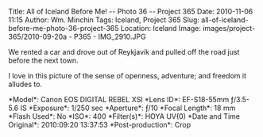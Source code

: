 Title: All of Iceland Before Me! -- Photo 36 -- Project 365
Date: 2010-11-06 11:15
Author: Wm. Minchin
Tags: Iceland, Project 365
Slug: all-of-iceland-before-me-photo-36-project-365
Location: Iceland
Image: images/project-365/2010-09-20a - P365 - IMG_2910.JPG

We rented a car and drove out of Reykjavik and pulled off the road just
before the next town.

I love in this picture of the sense of openness, adventure; and freedom
it alludes to.

<div markdown=1 class="photo-infobox">
*Model*: Canon EOS DIGITAL REBEL XSI  
*Lens ID*: EF-S18-55mm ƒ/3.5-5.6 IS  
*Exposure*: 1/250 sec  
*Aperture*: ƒ/10  
*Focal Length*: 18 mm  
*Flash Used*: No  
*ISO*: 400  
*Filter(s)*: HOYA UV(0)  
*Date and Time Original*: 2010:09:20 13:37:53  
*Post-production*: Crop
</div>
